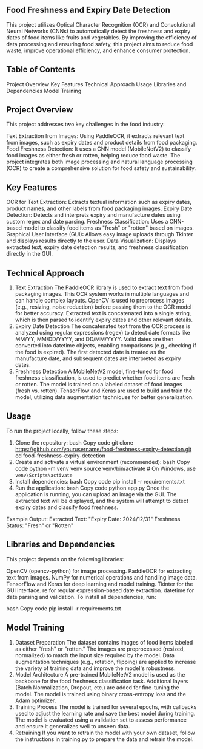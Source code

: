 ## **Food Freshness and Expiry Date Detection**

This project utilizes Optical Character Recognition (OCR) and Convolutional Neural Networks (CNNs) to automatically detect the freshness and expiry dates of food items like fruits and vegetables. By improving the efficiency of data processing and ensuring food safety, this project aims to reduce food waste, improve operational efficiency, and enhance consumer protection.

## **Table of Contents**

Project Overview
Key Features
Technical Approach
Usage
Libraries and Dependencies
Model Training

## **Project Overview**
This project addresses two key challenges in the food industry:

Text Extraction from Images: Using PaddleOCR, it extracts relevant text from images, such as expiry dates and product details from food packaging.
Food Freshness Detection: It uses a CNN model (MobileNetV2) to classify food images as either fresh or rotten, helping reduce food waste.
The project integrates both image processing and natural language processing (OCR) to create a comprehensive solution for food safety and sustainability.

## **Key Features**
OCR for Text Extraction: Extracts textual information such as expiry dates, product names, and other labels from food packaging images.
Expiry Date Detection: Detects and interprets expiry and manufacture dates using custom regex and date parsing.
Freshness Classification: Uses a CNN-based model to classify food items as "fresh" or "rotten" based on images.
Graphical User Interface (GUI): Allows easy image uploads through Tkinter and displays results directly to the user.
Data Visualization: Displays extracted text, expiry date detection results, and freshness classification directly in the GUI.

## **Technical Approach**
1. Text Extraction
The PaddleOCR library is used to extract text from food packaging images. This OCR system works in multiple languages and can handle complex layouts.
OpenCV is used to preprocess images (e.g., resizing, noise reduction) before passing them to the OCR model for better accuracy.
Extracted text is concatenated into a single string, which is then parsed to identify expiry dates and other relevant details.
2. Expiry Date Detection
The concatenated text from the OCR process is analyzed using regular expressions (regex) to detect date formats like MM/YY, MM/DD/YYYY, and DD/MM/YYYY.
Valid dates are then converted into datetime objects, enabling comparisons (e.g., checking if the food is expired).
The first detected date is treated as the manufacture date, and subsequent dates are interpreted as expiry dates.
3. Freshness Detection
A MobileNetV2 model, fine-tuned for food freshness classification, is used to predict whether food items are fresh or rotten.
The model is trained on a labeled dataset of food images (fresh vs. rotten).
TensorFlow and Keras are used to build and train the model, utilizing data augmentation techniques for better generalization.

## **Usage**
To run the project locally, follow these steps:

1. Clone the repository:
bash
Copy code
git clone https://github.com/yourusername/food-freshness-expiry-detection.git
cd food-freshness-expiry-detection
2. Create and activate a virtual environment (recommended):
bash
Copy code
python -m venv venv
source venv/bin/activate  # On Windows, use `venv\Scripts\activate`
3. Install dependencies:
bash
Copy code
pip install -r requirements.txt
4. Run the application:
bash
Copy code
python app.py
Once the application is running, you can upload an image via the GUI. The extracted text will be displayed, and the system will attempt to detect expiry dates and classify food freshness.

Example Output:
Extracted Text: "Expiry Date: 2024/12/31"
Freshness Status: "Fresh" or "Rotten"

## Libraries and Dependencies
This project depends on the following libraries:

OpenCV (opencv-python) for image processing.
PaddleOCR for extracting text from images.
NumPy for numerical operations and handling image data.
TensorFlow and Keras for deep learning and model training.
Tkinter for the GUI interface.
re for regular expression-based date extraction.
datetime for date parsing and validation.
To install all dependencies, run:

bash
Copy code
pip install -r requirements.txt

## Model Training
1. Dataset Preparation
The dataset contains images of food items labeled as either "fresh" or "rotten."
The images are preprocessed (resized, normalized) to match the input size required by the model.
Data augmentation techniques (e.g., rotation, flipping) are applied to increase the variety of training data and improve the model's robustness.
2. Model Architecture
A pre-trained MobileNetV2 model is used as the backbone for the food freshness classification task. Additional layers (Batch Normalization, Dropout, etc.) are added for fine-tuning the model.
The model is trained using binary cross-entropy loss and the Adam optimizer.
3. Training Process
The model is trained for several epochs, with callbacks used to adjust the learning rate and save the best model during training.
The model is evaluated using a validation set to assess performance and ensure it generalizes well to unseen data.
4. Retraining
If you want to retrain the model with your own dataset, follow the instructions in training.py to prepare the data and retrain the model.
